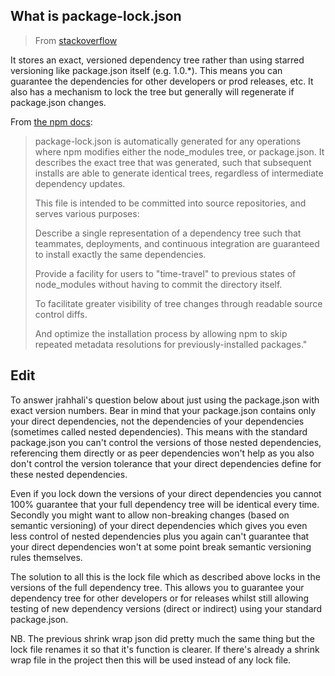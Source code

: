 ## What is package-lock.json

>From [stackoverflow](https://stackoverflow.com/a/44297998/11764123)

It stores an exact, versioned dependency tree rather than using starred versioning like package.json itself (e.g. 1.0.*). This means you can guarantee the dependencies for other developers or prod releases, etc. It also has a mechanism to lock the tree but generally will regenerate if package.json changes.

From [the npm docs](https://docs.npmjs.com/files/package-lock.json):

> package-lock.json is automatically generated for any operations where npm modifies either the node_modules tree, or package.json. It describes the exact tree that was generated, such that subsequent installs are able to generate identical trees, regardless of intermediate dependency updates.
>
> This file is intended to be committed into source repositories, and serves various purposes:
>
> Describe a single representation of a dependency tree such that teammates, deployments, and continuous integration are guaranteed to install exactly the same dependencies.
>
> Provide a facility for users to "time-travel" to previous states of node_modules without having to commit the directory itself.
>
> To facilitate greater visibility of tree changes through readable source control diffs.
>
> And optimize the installation process by allowing npm to skip repeated metadata resolutions for previously-installed packages."

## Edit ##

To answer jrahhali's question below about just using the package.json with exact version numbers. Bear in mind that your package.json contains only your direct dependencies, not the dependencies of your dependencies (sometimes called nested dependencies). This means with the standard package.json you can't control the versions of those nested dependencies, referencing them directly or as peer dependencies won't help as you also don't control the version tolerance that your direct dependencies define for these nested dependencies.

Even if you lock down the versions of your direct dependencies you cannot 100% guarantee that your full dependency tree will be identical every time. Secondly you might want to allow non-breaking changes (based on semantic versioning) of your direct dependencies which gives you even less control of nested dependencies plus you again can't guarantee that your direct dependencies won't at some point break semantic versioning rules themselves.

The solution to all this is the lock file which as described above locks in the versions of the full dependency tree. This allows you to guarantee your dependency tree for other developers or for releases whilst still allowing testing of new dependency versions (direct or indirect) using your standard package.json.

NB. The previous shrink wrap json did pretty much the same thing but the lock file renames it so that it's function is clearer. If there's already a shrink wrap file in the project then this will be used instead of any lock file.
